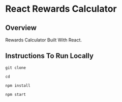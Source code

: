 # React Rewards Calculator

## Overview

Rewards Calculator Built With React.

## Instructions To Run Locally

```
git clone 

cd 

npm install

npm start
```